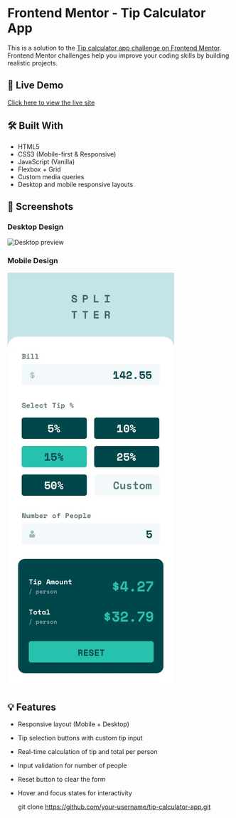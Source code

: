 # Frontend Mentor - Tip Calculator App

This is a solution to the [Tip calculator app challenge on Frontend Mentor](https://www.frontendmentor.io/challenges/tip-calculator-app-ugJNGbJUX). Frontend Mentor challenges help you improve your coding skills by building realistic projects.

## 🔗 Live Demo

[Click here to view the live site](https://tip-calculator7.netlify.app/)

## 🛠 Built With

- HTML5
- CSS3 (Mobile-first & Responsive)
- JavaScript (Vanilla)
- Flexbox + Grid
- Custom media queries
- Desktop and mobile responsive layouts

## 📸 Screenshots

### Desktop Design  
![Desktop preview](./design/desktop-design.jpg)

### Mobile Design  
![Mobile preview](./design/mobile-design.jpg)

## 💡 Features

- Responsive layout (Mobile + Desktop)
- Tip selection buttons with custom tip input
- Real-time calculation of tip and total per person
- Input validation for number of people
- Reset button to clear the form
- Hover and focus states for interactivity


   git clone https://github.com/your-username/tip-calculator-app.git

